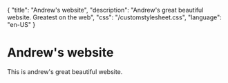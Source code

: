 {
    "title": "Andrew's website",
    "description": "Andrew's great beautiful website. Greatest on the web",
    "css":  "/customstylesheet.css",
    "language": "en-US"
}
# Andrew's website
This is andrew's great beautiful website.
